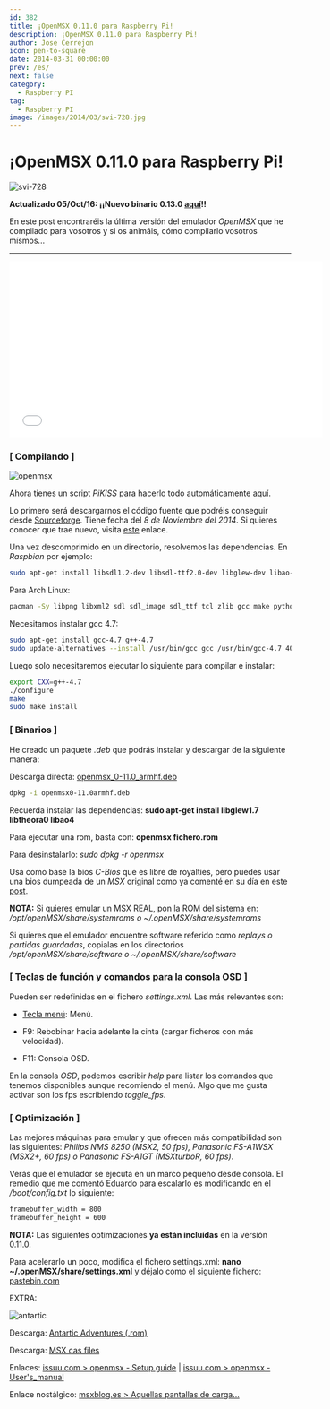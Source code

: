 ```yaml
---
id: 382
title: ¡OpenMSX 0.11.0 para Raspberry Pi!
description: ¡OpenMSX 0.11.0 para Raspberry Pi!
author: Jose Cerrejon
icon: pen-to-square
date: 2014-03-31 00:00:00
prev: /es/
next: false
category:
  - Raspberry PI
tag:
  - Raspberry PI
image: /images/2014/03/svi-728.jpg
---
```


# ¡OpenMSX 0.11.0 para Raspberry Pi!

![svi-728](/images/2014/03/svi-728.jpg)

**Actualizado 05/Oct/16: ¡¡Nuevo binario 0.13.0 [aquí](/post.php?id=748)!!**

En este post encontraréis la última versión del emulador *OpenMSX* que he compilado para vosotros y si os animáis, cómo compilarlo vosotros mísmos...

- - -
<iframe width="560" height="315" src="//www.youtube.com/embed/A4CcJX2AqvA" frameborder="0" allowfullscreen></iframe>

### [ Compilando ]

![openmsx](/images/2014/03/compiling_openmsx.jpg)

Ahora tienes un script *PiKISS* para hacerlo todo automáticamente [aquí](https://raw.githubusercontent.com/jmcerrejon/PiKISS/master/scripts/emus/msx.sh).

Lo primero será descargarnos el código fuente que podréis conseguir desde [Sourceforge](http://sourceforge.net/projects/openmsx/files/latest/download?source=files). Tiene fecha del *8 de Noviembre del 2014*. Si quieres conocer que trae nuevo, visita [este](http://sourceforge.net/projects/openmsx/files/openmsx/0.11.0/) enlace.

Una vez descomprimido en un directorio, resolvemos las dependencias. En *Raspbian* por ejemplo:

```bash
sudo apt-get install libsdl1.2-dev libsdl-ttf2.0-dev libglew-dev libao-dev libogg-dev libtheora-dev libxml2-dev libvorbis-dev tcl-dev
```

Para Arch Linux:
```bash
pacman -Sy libpng libxml2 sdl sdl_image sdl_ttf tcl zlib gcc make python-2
```

Necesitamos instalar gcc 4.7:

```bash
sudo apt-get install gcc-4.7 g++-4.7
sudo update-alternatives --install /usr/bin/gcc gcc /usr/bin/gcc-4.7 40 --slave /usr/bin/g++ g++ /usr/bin/g++-4.7
```

Luego solo necesitaremos ejecutar lo siguiente para compilar e instalar:

```bash
export CXX=g++-4.7
./configure
make
sudo make install
```

### [ Binarios ]

He creado un paquete *.deb* que podrás instalar y descargar de la siguiente manera:

Descarga directa: [openmsx_0-11.0_armhf.deb](/res/openmsx_0-11.0_armhf.deb)

```bash
dpkg -i openmsx0-11.0armhf.deb
```

Recuerda instalar las dependencias: **sudo apt-get install libglew1.7 libtheora0 libao4**

Para ejecutar una rom, basta con: **openmsx fichero.rom**

Para desinstalarlo: *sudo dpkg -r openmsx*

Usa como base la bios *C-Bios* que es libre de royalties, pero puedes usar una bios dumpeada de un *MSX* original como ya comenté en su día en este [post](/post.php?id=64).

**NOTA:** Si quieres emular un MSX REAL, pon la ROM del sistema en: */opt/openMSX/share/systemroms o ~/.openMSX/share/systemroms*

Si quieres que el emulador encuentre software referido como *replays o partidas guardadas*, copialas en los directorios */opt/openMSX/share/software o ~/.openMSX/share/software*

### [ Teclas de función y comandos para la consola OSD ]

Pueden ser redefinidas en el fichero *settings.xml*. Las más relevantes son:

* [Tecla menú](http://en.wikipedia.org/wiki/Menu_key): Menú.

* F9: Rebobinar hacia adelante la cinta (cargar ficheros con más velocidad).

* F11: Consola OSD.

En la consola *OSD*, podemos escribir *help* para listar los comandos que tenemos disponibles aunque recomiendo el menú. Algo que me gusta activar son los fps escribiendo *toggle_fps*.

### [ Optimización ]

Las mejores máquinas para emular y que ofrecen más compatibilidad son las siguientes: *Philips NMS 8250 (MSX2, 50 fps), Panasonic FS-A1WSX (MSX2+, 60 fps) o Panasonic FS-A1GT (MSXturboR, 60 fps)*.

Verás que el emulador se ejecuta en un marco pequeño desde consola. El remedio que me comentó Eduardo para escalarlo es modificando en el */boot/config.txt* lo siguiente:

```bash
framebuffer_width = 800
framebuffer_height = 600
```

**NOTA:**  Las siguientes optimizaciones **ya están incluídas** en la versión 0.11.0.

Para acelerarlo un poco, modifica el fichero settings.xml: **nano ~/.openMSX/share/settings.xml** y déjalo como el siguiente fichero: [pastebin.com](http://pastebin.com/uk0T0Gk8)

EXTRA:

![antartic](/images/2014/03/antartic.jpg)

Descarga: [Antartic Adventures (.rom)](/res/antartic.zip)

Descarga: [MSX cas files](http://msxcas.webcindario.com)

Enlaces: [issuu.com > openmsx - Setup guide](http://issuu.com/paulovolkova/docs/openmsx_-_setup_guide) | [issuu.com > openmsx - User's_manual](http://issuu.com/paulovolkova/docs/openmsx_-_user_s_manual)

Enlace nostálgico: [msxblog.es > Aquellas pantallas de carga…](http://www.msxblog.es/aquellas-pantallas-de-carga/)